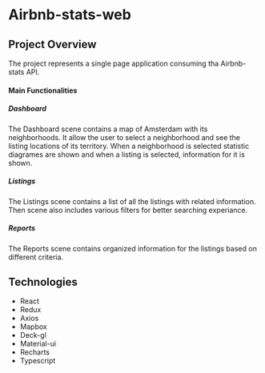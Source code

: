 # Airbnb-stats-web

## Project Overview

The project represents a single page application consuming tha Airbnb-stats API.

#### Main Functionalities

##### Dashboard
The Dashboard scene contains a map of Amsterdam with its neighborhoods. It allow the user to select a neighborhood and see the listing locations of its territory. When a neighborhood is selected statistic diagrames are shown and when a listing is selected, information for it is shown.

##### Listings
The Listings scene contains a list of all the listings with related information. Then scene also includes various filters for better searching experiance.

##### Reports
The Reports scene contains organized information for the listings based on different criteria.

## Technologies
* React
* Redux
* Axios
* Mapbox
* Deck-gl
* Material-ui
* Recharts
* Typescript
